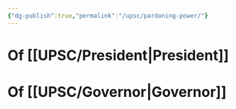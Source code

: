 ```yaml
---
{"dg-publish":true,"permalink":"/upsc/pardoning-power/"}
---
```


# Of [[UPSC/President\|President]]

# Of [[UPSC/Governor\|Governor]]
